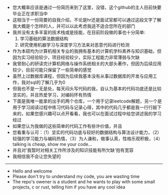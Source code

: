 - 您大概率应该是通过一份简历来到了这里，没错，这个github的主人目前快要毕业正在求职当中
- 这相当于一份简要的自我介绍，不论是hr还是面试官都可以通过这段文字了解我大概是个怎样的人，并可以以此考虑我适不适合您所在的部门
- 我并没有太多丰富的技术栈或是技能，在目前阶段做的事也十分简单: 
  1. 学习基础的算法数据结构
  2. 研究使用机器学习与深度学习方法来对恶意代码进行检测
- 作为本硕均为计算机相关专业的我拥有基本的计算机学科素养与知识基础，但因为实习经验较少，项目经验较少，实际工程能力非常薄弱与欠缺
- 我曾耐心的研读完计算机网络与操作系统相关的大部头著作，但因为后续应用较少，目前可能只保留了一些简单的感觉
- 虽然上过数据库课程，但因为后续我基本没有从事过数据库的开发与应用工作，我对sql的了解几乎为0
- 但我也不是一无是处，每天闷头写代码的我，自认为基本的代码功底还是比较坚实的，并且热爱学习，对编码怀有热情
- 下面是我唯一能拿的出手的两个仓库，一个用于记录leetcode解题，另一个是用于学习阅读过程中练习代码与记录心得，其中的代码几乎都是我一行行敲下来的，如果您感兴趣可以点开看看，我也可以在面试过程中给您讲述我的学习经过
- 如果您认为我做的这些简单的代码工作有些许价值，并且
- 您看重与认可：（1）坚实的代码功底与较好的数据结构与算法设计能力，（2）较强的学习能力与编码热情，（3）为人谦和，做事认真，性格乐观积极，（4）talking is cheap, show me your code...
- 并且对'我暂时对相关工作所涉及的知识技能有所欠缺'抱有宽容
- 我相信我不会让您失望的

---
- Hello and welcome
- Please don't try to understand my code, you are wasting time
- The repo's owener is a student and he wants to play with some small projects, c or rust, telling him if you have any cool idea

